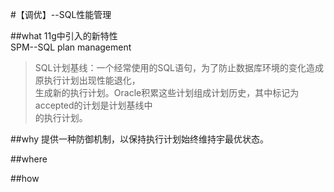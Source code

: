 #【调优】--SQL性能管理

##what
11g中引入的新特性  
SPM--SQL plan management

> SQL计划基线：一个经常使用的SQL语句，为了防止数据库环境的变化造成原执行计划出现性能退化，  
> 生成新的执行计划。Oracle积累这些计划组成计划历史，其中标记为accepted的计划是计划基线中  
> 的执行计划。


##why
提供一种防御机制，以保持执行计划始终维持宇最优状态。  


##where


##how